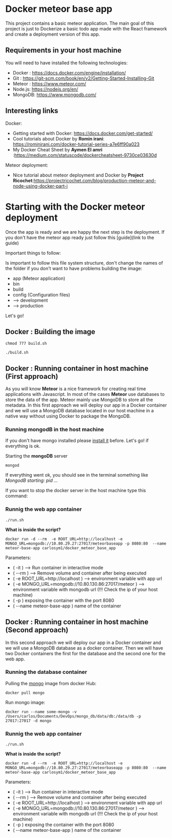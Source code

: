# Docker meteor base app

This project contains a basic meteor application. The main goal of this project is just to Dockerize a basic todo app made with the React framework and create a deployment version of this app.

## Requirements in your host machine

You will need to have installed the following technologies:

 * Docker : https://docs.docker.com/engine/installation/
 * Git : https://git-scm.com/book/en/v2/Getting-Started-Installing-Git
 * Meteor : https://www.meteor.com/
 * Node.js: https://nodejs.org/en/
 * MongoDB: https://www.mongodb.com/

## Interesting links

Docker:

* Getting started with Docker: https://docs.docker.com/get-started/
* Cool tutorials about Docker by **Romin irani**: https://rominirani.com/docker-tutorial-series-a7e6ff90a023
* My Docker Cheat Sheet by **Aymen El amri** :https://medium.com/statuscode/dockercheatsheet-9730ce03630d

Meteor deployment:

* Nice tutorial about meteor deployment and Docker by **Project Ricochet**:https://projectricochet.com/blog/production-meteor-and-node-using-docker-part-i

# Starting with the Docker meteor deployment

Once the app is ready and we are happy the next step is the deployment. If you don't have the meteor app ready just follow this [guide](link to the guide)

Important things to follow:

Is important to follow this file system structure, don't change the names of the folder if you don't want to have problems building the image:

* app (Meteor application)
* bin
* build
* config (Configuration files)
* --> development
* --> production

Let's go!

## Docker : Building the image

`chmod 777 build.sh`

`./build.sh`

## Docker : Running container in host machine (First approach) 

As you will know **Meteor** is a nice framework for creating real time applications with Javascript. In most of the cases **Meteor** use databases to store the data of  the app. Meteor mainly use MongoDB to store all the metadata.  In this first approach we will deploy our app in a Docker container and we will use a MongoDB database located in our host machine in a native way without using Docker to package the MongoDB.

### Running mongodB in the host machine

If you don't have mongo installed please [install it](https://docs.mongodb.com/manual/installation/) before. Let's go! if everything is ok.

Starting the **mongoDB** server

`mongod`

If everything went ok, you should see in the terminal something like *MongodB starting: pid ...*

If you want to stop the docker server in the host machine type this command:


### Runnig the web app container 

`./run.sh`

**What is inside the script?**

`docker run -d --rm  -e ROOT_URL=http://localhost -e MONGO_URL=mongodb://10.80.29.27:27017/meteorbaseapp -p 8080:80  --name meteor-base-app carlosym1/docker_meteor_base_app`

Parameters:

* ( -it ) --> Run container in interactive mode
* ( --rm ) --> Remove volume and container after being executed
* ( -e ROOT_URL=http://localhost ) --> environment variable with app url
* ( -e MONGO_URL=mongodb://10.80.130.86:27017/meteor ) --> environment variable with mongodb url (!!! Check the ip of your host machine)
* ( -p ) exposing the container with the port 8080
* ( --name meteor-base-app ) name of the container

## Docker : Running container in host machine (Second approach) 

In this second approach we will deploy our app in a Docker container and we will use a MongoDB database as a docker container. Then we will have two Docker containers the first for the database and the second one for the web app.

### Running the database container

Pulling the [mongo](https://hub.docker.com/_/mongo/) image from docker Hub:

`docker pull mongo`

Run mongo image:

`docker run --name some-mongo -v /Users/carlos/Documents/DevOps/mongo_db/data/db:/data/db -p 27017:27017 -d mongo`

### Runnig the web app container 

`./run.sh`

**What is inside the script?**

`docker run -d --rm  -e ROOT_URL=http://localhost -e MONGO_URL=mongodb://10.80.29.27:27017/meteorbaseapp -p 8080:80  --name meteor-base-app carlosym1/docker_meteor_base_app`

Parameters:

* ( -it ) --> Run container in interactive mode
* ( --rm ) --> Remove volume and container after being executed
* ( -e ROOT_URL=http://localhost ) --> environment variable with app url
* ( -e MONGO_URL=mongodb://10.80.130.86:27017/meteor ) --> environment variable with mongodb url (!!! Check the ip of your host machine)
* ( -p ) exposing the container with the port 8080
* ( --name meteor-base-app ) name of the container